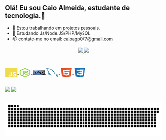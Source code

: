 ## Olá! Eu sou Caio Almeida, estudante de tecnologia.👋

- 🔭 Estou trabalhando em projetos pessoais.
- 🌱 Estudando Js/Node.JS/PHP/MySQL
- 📫 contate-me no email: caioagp077@gmail.com

<div align="center">
  <a href="https://github.com/beacons.ai/caioalmeida7">
  <img height="150em" src="https://github-readme-stats.vercel.app/api?username=caioalmeida7&show_icons=true&theme=dark&include_all_commits=true&count_private=true"/>
  <img height="150em" src="https://github-readme-stats.vercel.app/api/top-langs/?username=caioalmeida7&layout=compact&langs_count=7&theme=dark"/>
</div>
  
  ##
  
  <div style="display: inline_block"><br>
  <img align="center" alt="Caio-Js" height="30" width="40" src="https://raw.githubusercontent.com/devicons/devicon/master/icons/javascript/javascript-plain.svg">
  <img align="center" alt="Caio-nodejs" height="30" width="40" src="https://raw.githubusercontent.com/devicons/devicon/master/icons/nodejs/nodejs-original.svg">
  <img align="center" alt="Caio-php" height="30" width="40" src="https://raw.githubusercontent.com/devicons/devicon/master/icons/php/php-original.svg">
  <img align="center" alt="Caio-mysql" height="30" width="40" src="https://raw.githubusercontent.com/devicons/devicon/master/icons/mysql/mysql-original.svg">
  <img align="center" alt="Caio-HTML" height="30" width="40" src="https://raw.githubusercontent.com/devicons/devicon/master/icons/html5/html5-original.svg">
  <img align="center" alt="Caio-CSS" height="30" width="40" src="https://raw.githubusercontent.com/devicons/devicon/master/icons/css3/css3-original.svg">
</div>
  
  ##
  
<div>           
   <a href = "caioagp077@gmail.com"><img src="https://img.shields.io/badge/-Gmail-%23333?style=for-the-badge&logo=gmail&logoColor=white" target="_blank"></a>
   <a href="https://www.linkedin.com/in/caio-almeida-34aaa321a/" target="_blank"><img src="https://img.shields.io/badge/-LinkedIn-%230077B5?style=for-the-badge&logo=linkedin&logoColor=white" target="_blank"></a>   
</div>
  
  ##
  
  ![Snake animation](https://github.com/caioalmeida7/caioalmeida7/blob/output/github-contribution-grid-snake.svg)
